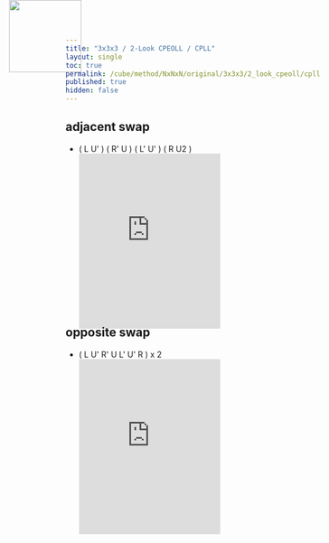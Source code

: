 ```yaml
---
title: "3x3x3 / 2-Look CPEOLL / CPLL"
layout: single
toc: true
permalink: /cube/method/NxNxN/original/3x3x3/2_look_cpeoll/cpll
published: true
hidden: false
---
```


<head>
  <base target="_blank">
  <style>
    .iframe-wrapper {
      overflow      : hidden;
      margin-bottom : -35px;
    }
    iframe {
      width         : 250px;
      height        : 330px;
      margin-top    : -20px;
      border        : none;
    }
    img {
      position      : absolute;
      top           : 0;
      left          : 128px;
      width         : 128px;
      height        : 128px;
    }
  </style>
</head>



## adjacent swap

<a href="https://logiqx.github.io/cubing-algs/html/2lcpeoll.html#case-Adj">
  <img src="https://logiqx.github.io/cubing-algs/img/2lcpeoll-s128-01.png">
</a>

- ( L U' ) ( R' U ) ( L' U' ) ( R U2 )
  <div class="iframe-wrapper">
    <iframe
      scrolling="no"
      src="https://ruwix.com/widget/3d/?alg=L%20U'%20R'%20U%20L'%20U'%20R%20U2&colored=u/em%20f/c%20b/c%20l/c%20r/c&solved=U-&hover=9&speed=500&flags=canvas"
    ></iframe>
  </div>



## opposite swap

<a href="https://logiqx.github.io/cubing-algs/html/2lcpeoll.html#case-Diag">
  <img style="transform:rotate(90deg)">
</a>

- ( L U' R' U L' U' R ) x 2
  <div class="iframe-wrapper">
    <iframe
      scrolling="no"
      src="https://ruwix.com/widget/3d/?alg=L%20U'%20R'%20U%20L'%20U'%20R%20L%20U'%20R'%20U%20L'%20U'%20R&colored=u/em%20f/c%20b/c%20l/c%20r/c&solved=U-&hover=9&speed=500&flags=canvas"
    ></iframe>
  </div>

